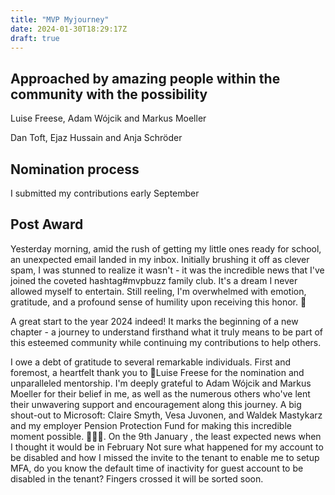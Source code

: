 ```yaml
---
title: "MVP Myjourney"
date: 2024-01-30T18:29:17Z
draft: true
---
```




## Approached by amazing people within the community with the possibility

Luise Freese, Adam Wójcik and Markus Moeller

Dan Toft, Ejaz Hussain and Anja Schröder 

## Nomination process

I submitted my contributions early September



## Post Award

Yesterday morning, amid the rush of getting my little ones ready for school, an unexpected email landed in my inbox. Initially brushing it off as clever spam, I was stunned to realize it wasn't - it was the incredible news that I've joined the coveted hashtag#mvpbuzz family club. It's a dream I never allowed myself to entertain. Still reeling, I'm overwhelmed with emotion, gratitude, and a profound sense of humility upon receiving this honor. 🙌 

A great start to the year 2024 indeed! It marks the beginning of a new chapter - a journey to understand firsthand what it truly means to be part of this esteemed community while continuing my contributions to help others.

I owe a debt of gratitude to several remarkable individuals. First and foremost, a heartfelt thank you to 👑Luise Freese for the nomination and unparalleled mentorship. I'm deeply grateful to Adam Wójcik and Markus Moeller for their belief in me, as well as the numerous others who've lent their unwavering support and encouragement along this journey. A big shout-out to Microsoft: Claire Smyth, Vesa Juvonen, and Waldek Mastykarz and my employer Pension Protection Fund for making this incredible moment possible. 🎉🎉🎉.
On the 9th January , the least expected news when I thought it would be in February
Not sure what happened for my account to be disabled and how I missed the invite to the tenant to enable me to setup MFA, do you know the default time of inactivity for guest account to be disabled in the tenant?  Fingers crossed it will be sorted soon.